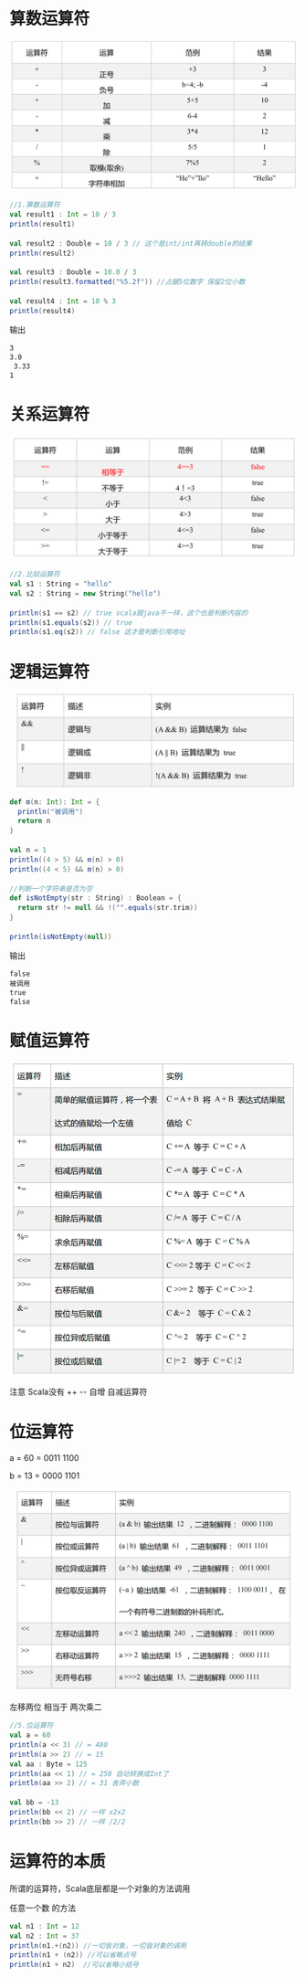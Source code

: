 # 算数运算符

![image-20220811203642836](picture/image-20220811203642836.png)

```scala
//1.算数运算符
val result1 : Int = 10 / 3
println(result1)

val result2 : Double = 10 / 3 // 这个是int/int再转double的结果
println(result2)

val result3 : Double = 10.0 / 3
println(result3.formatted("%5.2f")) //占据5位数字 保留2位小数

val result4 : Int = 10 % 3
println(result4)
```

输出

```
3
3.0
 3.33
1
```



# 关系运算符

![image-20220811231216605](picture/image-20220811231216605.png)

```scala
//2.比较运算符
val s1 : String = "hello"
val s2 : String = new String("hello")

println(s1 == s2) // true scala跟java不一样，这个也是判断内容的
println(s1.equals(s2)) // true
println(s1.eq(s2)) // false 这才是判断引用地址
```



# 逻辑运算符

![image-20220811232157960](picture/image-20220811232157960.png)



```scala
def m(n: Int): Int = {
  println("被调用")
  return n
}

val n = 1
println((4 > 5) && m(n) > 0)
println((4 < 5) && m(n) > 0)

//判断一个字符串是否为空
def isNotEmpty(str : String) : Boolean = {
  return str != null && !("".equals(str.trim))
}

println(isNotEmpty(null))
```

输出

```
false
被调用
true
false
```



# 赋值运算符

![image-20220811233443299](picture/image-20220811233443299.png)

注意 Scala没有 ++ -- 自增 自减运算符



# 位运算符

a = 60 = 0011 1100

b = 13 = 0000 1101

![image-20220811234944283](picture/image-20220811234944283.png)

左移两位 相当于 两次乘二

```scala
//5.位运算符
val a = 60
println(a << 3) // = 480
println(a >> 2) // = 15
val aa : Byte = 125
println(aa << 1) // = 250 自动转换成Int了
println(aa >> 2) // = 31 舍弃小数

val bb = -13
println(bb << 2) // 一样 x2x2
println(bb >> 2) // 一样 /2/2
```



# 运算符的本质

所谓的运算符，Scala底层都是一个对象的方法调用

任意一个数 的方法

```scala
val n1 : Int = 12
val n2 : Int = 37
println(n1.+(n2)) //一切皆对象，一切皆对象的调用
println(n1 + (n2)) //可以省略点号
println(n1 + n2)  //可以省略小括号
```

